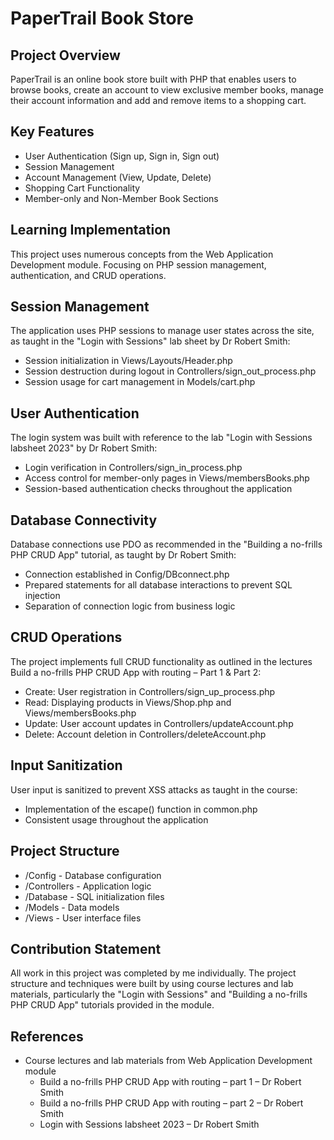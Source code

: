 # PaperTrail Book Store

## Project Overview
PaperTrail is an online book store built with PHP that enables users to browse books, create an account to view exclusive member books, manage their account information and add and remove items to a shopping cart.  

## Key Features
* User Authentication (Sign up, Sign in, Sign out)
* Session Management
* Account Management (View, Update, Delete)
* Shopping Cart Functionality
* Member-only and Non-Member Book Sections

## Learning Implementation
This project uses numerous concepts from the Web Application Development module. Focusing on PHP session management, authentication, and CRUD operations.

## Session Management
The application uses PHP sessions to manage user states across the site, as taught in the "Login with Sessions" lab sheet by Dr Robert Smith:
* Session initialization in Views/Layouts/Header.php
* Session destruction during logout in Controllers/sign_out_process.php
* Session usage for cart management in Models/cart.php

## User Authentication
The login system was built with reference to the lab "Login with Sessions labsheet 2023" by Dr Robert Smith:
* Login verification in Controllers/sign_in_process.php
* Access control for member-only pages in Views/membersBooks.php
* Session-based authentication checks throughout the application

## Database Connectivity
Database connections use PDO as recommended in the "Building a no-frills PHP CRUD App" tutorial, as taught by Dr Robert Smith:
* Connection established in Config/DBconnect.php
* Prepared statements for all database interactions to prevent SQL injection
* Separation of connection logic from business logic

## CRUD Operations
The project implements full CRUD functionality as outlined in the lectures Build a no-frills PHP CRUD App with routing – Part 1 & Part 2:
* Create: User registration in Controllers/sign_up_process.php
* Read: Displaying products in Views/Shop.php and Views/membersBooks.php
* Update: User account updates in Controllers/updateAccount.php
* Delete: Account deletion in Controllers/deleteAccount.php

## Input Sanitization
User input is sanitized to prevent XSS attacks as taught in the course:
* Implementation of the escape() function in common.php
* Consistent usage throughout the application

## Project Structure
* /Config - Database configuration
* /Controllers - Application logic
* /Database - SQL initialization files
* /Models - Data models
* /Views - User interface files

## Contribution Statement
All work in this project was completed by me individually. The project structure and techniques were built by using course lectures and lab materials, particularly the "Login with Sessions" and "Building a no-frills PHP CRUD App" tutorials provided in the module.

## References
* Course lectures and lab materials from Web Application Development module
   * Build a no-frills PHP CRUD App with routing – part 1 – Dr Robert Smith
   * Build a no-frills PHP CRUD App with routing – part 2 – Dr Robert Smith
   * Login with Sessions labsheet 2023 – Dr Robert Smith
